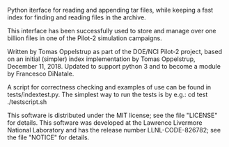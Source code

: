 Python iterface for reading and appending tar files, while keeping a
fast index for finding and reading files in the archive.

This interface has been successfully used to store and manage over one
billion files in one of the Pilot-2 simulation campaigns.

Written by Tomas Oppelstrup as part of the DOE/NCI Pilot-2 project,
based on an initial (simpler) index implementation by Tomas
Oppelstrup, December 11, 2018. Updated to support python 3 and to
become a module by Francesco DiNatale.

A script for correctness checking and examples of use can be found in
tests/indextest.py. The simplest way to run the tests is by e.g.:
   cd test
   ./testscript.sh

This software is distributed under the MIT license; see the file
"LICENSE" for details. This software was developed at the Lawrence
Livermore National Laboratory and has the release number
LLNL-CODE-826782; see the file "NOTICE" for details.

